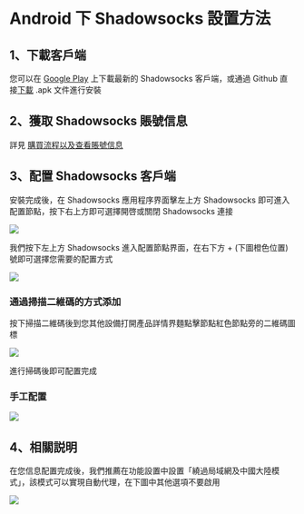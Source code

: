 # Android 下 Shadowsocks 設置方法

## 1、下載客戶端

您可以在 [Google Play](https://play.google.com/store/apps/details?id=com.github.shadowsocks) 上下載最新的 Shadowsocks 客戶端，或通過 Github 直接[下載](https://github.com/shadowsocks/shadowsocks-android/releases) .apk 文件進行安裝

## 2、獲取 Shadowsocks 賬號信息

詳見 [購買流程以及查看賬號信息](https://github.com/Shadowsocks-Wiki/shadowsocks/blob/master/1-buy-shadowsocks.md)

## 3、配置 Shadowsocks 客戶端

安裝完成後，在 Shadowsocks 應用程序界面擊左上方 Shadowsocks 即可進入配置節點，按下右上方即可選擇開啓或關閉 Shadowsocks 連接

![](https://ooo.0o0.ooo/2017/01/04/586d09b4a78a9.png)

我們按下左上方 Shadowsocks 進入配置節點界面，在右下方 + (下圖橙色位置)號即可選擇您需要的配置方式

![](https://ooo.0o0.ooo/2017/01/04/586d09d392dda.png)

### 通過掃描二維碼的方式添加

按下掃描二維碼後到您其他設備打開產品詳情界麵點擊節點紅色節點旁的二維碼圖標

![](https://ooo.0o0.ooo/2017/01/04/586d0cae41e3b.png)

進行掃碼後即可配置完成

### 手工配置

![](https://ooo.0o0.ooo/2017/01/04/586d0a101ccc6.png)

## 4、相關説明

在您信息配置完成後，我們推薦在功能設置中設置「繞過局域網及中國大陸模式」，該模式可以實現自動代理，在下圖中其他選項不要啟用

![](https://ooo.0o0.ooo/2017/01/04/586d0a290c833.png)
